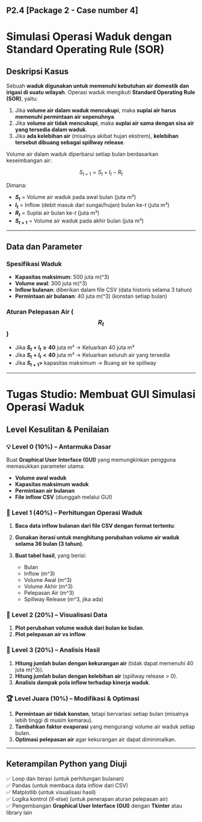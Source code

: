 ## P2.4 [Package 2 - Case number 4]
# Simulasi Operasi Waduk dengan Standard Operating Rule (SOR)

## Deskripsi Kasus
Sebuah **waduk digunakan untuk memenuhi kebutuhan air domestik dan irigasi di suatu wilayah**. Operasi waduk mengikuti **Standard Operating Rule (SOR)**, yaitu:

1. Jika **volume air dalam waduk mencukupi**, maka **suplai air harus memenuhi permintaan air sepenuhnya**.
2. Jika **volume air tidak mencukupi**, maka **suplai air sama dengan sisa air yang tersedia dalam waduk**.
3. Jika **ada kelebihan air** (misalnya akibat hujan ekstrem), **kelebihan tersebut dibuang sebagai spillway release**.

Volume air dalam waduk diperbarui setiap bulan berdasarkan keseimbangan air:

$$ S_{t+1} = S_t + I_t - R_t $$

Dimana:
- **$S_t$** = Volume air waduk pada awal bulan (juta m³)  
- **$I_t$** = Inflow (debit masuk dari sungai/hujan) bulan ke-$t$ (juta m³)  
- **$R_t$** = Suplai air bulan ke-$t$ (juta m³)  
- **$S_{t+1}$** = Volume air waduk pada akhir bulan (juta m³)  

---

## **Data dan Parameter**
### **Spesifikasi Waduk**
- **Kapasitas maksimum**: 500 juta m\(^3\)
- **Volume awal**: 300 juta m\(^3\)
- **Inflow bulanan**: diberikan dalam file CSV (data historis selama 3 tahun)
- **Permintaan air bulanan**: 40 juta m\(^3\) (konstan setiap bulan)

### **Aturan Pelepasan Air ($$ R_t $$)**
- Jika **$S_t + I_t \geq 40$** juta m³ → Keluarkan 40 juta m³  
- Jika **$S_t + I_t < 40$** juta m³ → Keluarkan seluruh air yang tersedia  
- Jika **$S_{t+1} >$** kapasitas maksimum → Buang air ke spillway  

---

# **Tugas Studio: Membuat GUI Simulasi Operasi Waduk**

## **Level Kesulitan & Penilaian**

### 💡 Level 0 (10%) – **Antarmuka Dasar**
Buat **Graphical User Interface (GUI)** yang memungkinkan pengguna memasukkan parameter utama:
- **Volume awal waduk**
- **Kapasitas maksimum waduk**
- **Permintaan air bulanan**
- **File inflow CSV** (diunggah melalui GUI)

### 🏅 Level 1 (40%) – **Perhitungan Operasi Waduk**
1. **Baca data inflow bulanan dari file CSV dengan format tertentu**:

2. **Gunakan iterasi untuk menghitung perubahan volume air waduk selama 36 bulan (3 tahun)**.
3. **Buat tabel hasil**, yang berisi:
   - Bulan
   - Inflow (m^3)
   - Volume Awal (m^3)
   - Volume Akhir (m^3)
   - Pelepasan Air (m^3)
   - Spillway Release (m^3, jika ada)

### 🏅 Level 2 (20%) – **Visualisasi Data**
1. **Plot perubahan volume waduk dari bulan ke bulan**.
2. **Plot pelepasan air vs inflow**.

### 🏅 Level 3 (20%) – **Analisis Hasil**
1. **Hitung jumlah bulan dengan kekurangan air** (tidak dapat memenuhi 40 juta m\(^3\)).
2. **Hitung jumlah bulan dengan kelebihan air** (spillway release > 0).
3. **Analisis dampak pola inflow terhadap kinerja waduk**.

### 🏆 Level Juara (10%) – **Modifikasi & Optimasi**
1. **Permintaan air tidak konstan**, tetapi bervariasi setiap bulan (misalnya lebih tinggi di musim kemarau).
2. **Tambahkan faktor evaporasi** yang mengurangi volume air waduk setiap bulan.
3. **Optimasi pelepasan air** agar kekurangan air dapat diminimalkan.

---

## **Keterampilan Python yang Diuji**
✅ Loop dan iterasi (untuk perhitungan bulanan)  
✅ Pandas (untuk membaca data inflow dari CSV)  
✅ Matplotlib (untuk visualisasi hasil)  
✅ Logika kontrol (if-else) (untuk penerapan aturan pelepasan air)  
✅ Pengembangan **Graphical User Interface (GUI)** dengan **Tkinter** atau library lain  
